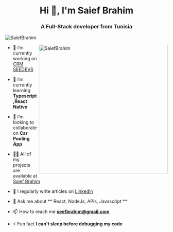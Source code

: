 <h1 align="center">Hi 👋, I'm Saief Brahim</h1>
<h3 align="center">A Full-Stack developer from Tunisia</h3>
<p align="left"> <img src="https://komarev.com/ghpvc/?username=SaiefBrahim&color=orange" alt="SaiefBrahim" /> </p>
<img align="right" width="400" src="https://github-readme-streak-stats.herokuapp.com?user=SaiefBrahim&theme=slateorange&hide_border=true" alt="SaiefBrahim"/>

- 🔭 I’m currently working on [CRM SEEDEVS](https://vercel.com/saiefibrahim)

- 🌱 I’m currently learning **Typescript,React Native**

- 👯 I’m looking to collaborate on **Car Pooling App**

- 👨‍💻 All of my projects are available at [Saief Brahim](https://vercel.com/saiefibrahim)

- 📝 I regularly write articles on [LinkedIn](https://www.linkedin.com/in/saiefbrahim/)

- 💬 Ask me about ** React, NodeJs, APIs, Javascript **

- 📫 How to reach me **seefbrahim@gmail.com**

- ⚡ Fun fact **I can't sleep before debugging my code**

